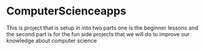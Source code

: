 # ComputerScienceapps
This is project that is setup in into two parts one is the beginner lessons and the second part is for the fun side projects that we will do to improve our knowledge about computer science
